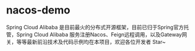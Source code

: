 # nacos-demo
Spring Cloud Alibaba 是目前最火的分布式开源框架，目前已归于Spring官方托管，Spring Cloud Alibaba 服务注册Nacos、Feign远程调用，以及Gateway网关，等等最新前沿技术及代码示例均在本项目，欢迎各位开发者 Star~
